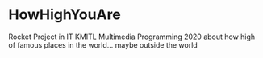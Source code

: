 # HowHighYouAre
Rocket Project in IT KMITL Multimedia Programming 2020 about how high of famous places in the world... maybe outside the world
